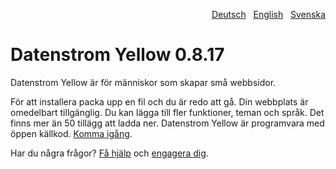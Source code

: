 <p align="right"><a href="README-de.md">Deutsch</a> &nbsp; <a href="README.md">English</a> &nbsp; <a href="README-sv.md">Svenska</a></p>

# Datenstrom Yellow 0.8.17

Datenstrom Yellow är för människor som skapar små webbsidor.

För att installera packa upp en fil och du är redo att gå. Din webbplats är omedelbart tillgänglig. Du kan lägga till fler funktioner, teman och språk. Det finns mer än 50 tillägg att ladda ner. Datenstrom Yellow är programvara med öppen källkod. [Komma igång](https://datenstrom.se/sv/yellow/help/how-to-get-started).

Har du några frågor? [Få hjälp](https://datenstrom.se/sv/yellow/help/) och [engagera dig](https://datenstrom.se/sv/yellow/help/contributing-guidelines).
